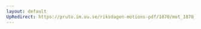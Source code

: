 ```yaml
---
layout: default
UpRedirect: https://pruto.im.uu.se/riksdagen-motions-pdf/1870/mot_1870__fk__16/mot_1870__fk__16-002.pdf
---
```

